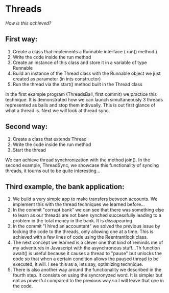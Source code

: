 # Threads

_How is this achieved?_

## First way: 

1. Create a class that implements a Runnable interface ( run() method )
2. Write the code inside the run method
3. Create an instance of this class and store it in a variable of type Runnable
4. Build an instance of the Thread class with the Runnable object we just created as parameter (in ints constructor)
5. Run the thread via the start() method built in the Thread class

In the first example program (ThreadsBall, first commit) we practice this technique. It is demonstrated how we can launch simultaneously 3 threads represented as balls and stop them indivually. This is out first glance of what a thread is. Next we will look at thread sync.

## Second way:

1. Create a class that extends Thread
2. Write the code inside the run method
3. Start the thread

We can achieve thread synchronization with the method join(). 
In the second example, ThreadSync, we showcase this functionality of syncing threads, it tourns out to be quite interesting...

## Third example, the bank application:

1. We build a very simple app to make transfers between accounts. We implement this with the thread techniques we learned before...
2. In the commit "corrupt bank" we can see that there was something else to learn as our threads are not been synched successfully leading to a problem in the total money in the bank. It is dissapearing.
3. In the commit "I hired an accountant" we solved the previous issue by locking the code to the threads, only allowing one at a time. This is achieved with a few lines of code using the Reentrantlock class.
4. The next concept we learned is a clever one that kind of reminds me of my adventures in Javascript with the asynchronous stuff...Th function await() is useful because it causes a thread to "pause" but unlocks the code so that when a certain condition allows the paused thread to be executed, it will. I see this as a, lets say, optimizing technique.
5. There is also another way around the functionality we described in the fourth step. It consists on using the syncronyzed word. It is simpler but not as powerful compared to the previous way so I will leave that one in the code.
